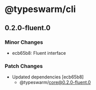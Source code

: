 # @typeswarm/cli

## 0.2.0-fluent.0
### Minor Changes

- ecb65b8: Fluent interface

### Patch Changes

- Updated dependencies [ecb65b8]
  - @typeswarm/core@0.2.0-fluent.0
